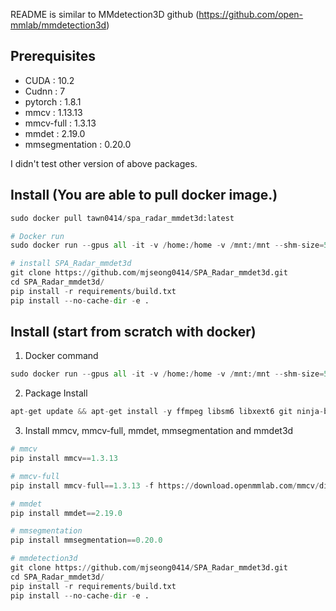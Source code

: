 
README is similar to MMdetection3D github (https://github.com/open-mmlab/mmdetection3d)

## Prerequisites
- CUDA : 10.2
- Cudnn : 7
- pytorch : 1.8.1
- mmcv : 1.13.13
- mmcv-full : 1.3.13
- mmdet : 2.19.0
- mmsegmentation : 0.20.0

I didn't test other version of above packages.

## Install (You are able to pull docker image.)
``` python
sudo docker pull tawn0414/spa_radar_mmdet3d:latest
```
``` python
# Docker run
sudo docker run --gpus all -it -v /home:/home -v /mnt:/mnt --shm-size=512g -p {port}:{port} --name {Container name} tawn0414/spa_radar_mmdet3d:latest /bin/bash

# install SPA_Radar_mmdet3d
git clone https://github.com/mjseong0414/SPA_Radar_mmdet3d.git
cd SPA_Radar_mmdet3d/
pip install -r requirements/build.txt
pip install --no-cache-dir -e .
```


## Install (start from scratch with docker)
1. Docker command
``` python
sudo docker run --gpus all -it -v /home:/home -v /mnt:/mnt --shm-size=512g -p {port}:{port} --name {Container name} pytorch/pytorch:1.9.0-cuda10.2-cudnn7-devel /bin/bash
```

2. Package Install
``` python
apt-get update && apt-get install -y ffmpeg libsm6 libxext6 git ninja-build libglib2.0-0 libsm6 libxrender-dev libxext6 tmux vim wget && apt-get clean && rm -rf /var/lib/apt/lists/* 
```

3. Install mmcv, mmcv-full, mmdet, mmsegmentation and mmdet3d
``` python
# mmcv
pip install mmcv==1.3.13

# mmcv-full
pip install mmcv-full==1.3.13 -f https://download.openmmlab.com/mmcv/dist/cu101/torch1.6.0/index.html

# mmdet
pip install mmdet==2.19.0

# mmsegmentation
pip install mmsegmentation==0.20.0

# mmdetection3d
git clone https://github.com/mjseong0414/SPA_Radar_mmdet3d.git
cd SPA_Radar_mmdet3d/
pip install -r requirements/build.txt
pip install --no-cache-dir -e .
```
